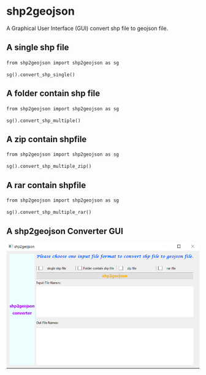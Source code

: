 # shp2geojson

A Graphical User Interface (GUI) convert shp file to geojson file.

## **A single shp file**

`from shp2geojson import shp2geojson as sg`

`sg().convert_shp_single()`

## **A folder contain shp file**

`from shp2geojson import shp2geojson as sg`

`sg().convert_shp_multiple()`

## **A zip contain shpfile**

`from shp2geojson import shp2geojson as sg`

`sg().convert_shp_multiple_zip()`

## **A rar contain shpfile**

`from shp2geojson import shp2geojson as sg`

`sg().convert_shp_multiple_rar()`

## A shp2geojson Converter GUI

<img src=gui/converter.png alt="image-20191023215104309" style="zoom:67%;" />
